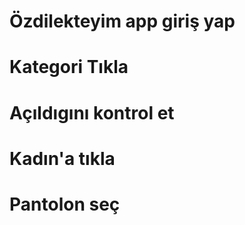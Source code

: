 # Özdilekteyim app giriş yap
# Kategori Tıkla
# Açıldıgını kontrol et
# Kadın'a tıkla
# Pantolon seç
